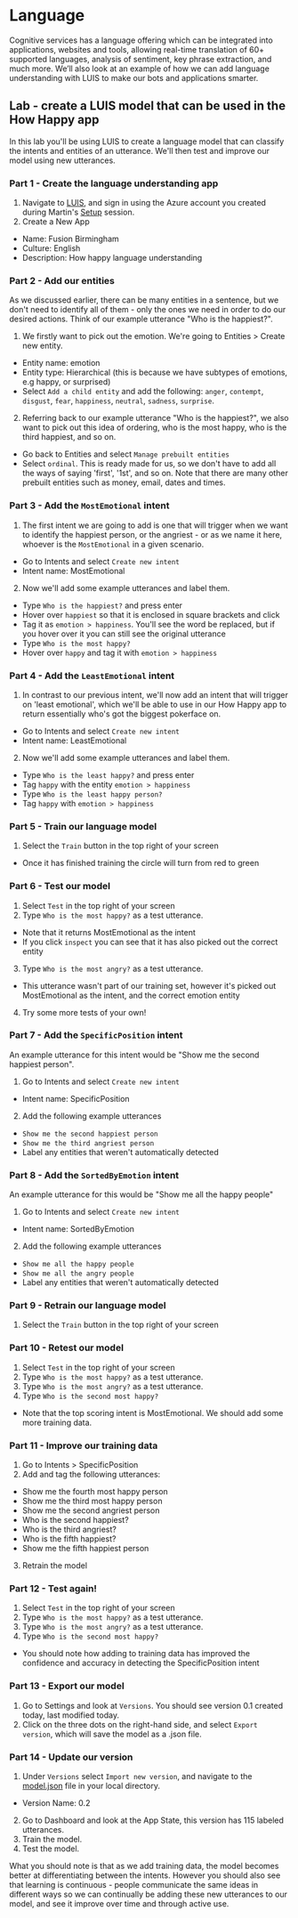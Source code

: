 # Language
Cognitive services has a language offering which can be integrated into applications, websites and tools, allowing real-time translation of 60+ supported languages, analysis of sentiment, key phrase extraction, and much more. We’ll also look at an example of how we can add language understanding with LUIS to make our bots and applications smarter.

## Lab - create a LUIS model that can be used in the How Happy app
In this lab you'll be using LUIS to create a language model that can classify the intents and entities of an utterance. We'll then test and improve our model using new utterances.

### Part 1 - Create the language understanding app

1. Navigate to [LUIS](https://www.luis.ai/home), and sign in using the Azure account you created during Martin's [Setup](https://github.com/martinkearn/AI-Services-Workshop/blob/master/Setup/Lab.md) session.
2. Create a New App
* Name: Fusion Birmingham
* Culture: English
* Description: How happy language understanding

### Part 2 - Add our entities
As we discussed earlier, there can be many entities in a sentence, but we don't need to identify all of them - only the ones we need in order to do our desired actions. Think of our example utterance "Who is the happiest?".

1. We firstly want to pick out the emotion. We're going to Entities > Create new entity.
* Entity name: emotion
* Entity type: Hierarchical (this is because we have subtypes of emotions, e.g happy, or surprised)
* Select `Add a child entity` and add the following: `anger`, `contempt`, `disgust`, `fear`, `happiness`, `neutral`, `sadness`, `surprise`.

2. Referring back to our example utterance "Who is the happiest?", we also want to pick out this idea of ordering, who is the most happy, who is the third happiest, and so on.
* Go back to Entities and select `Manage prebuilt entities`
* Select `ordinal`. This is ready made for us, so we don't have to add all the ways of saying 'first', '1st', and so on. Note that there are many other prebuilt entities such as money, email, dates and times.

### Part 3 - Add the `MostEmotional` intent
1. The first intent we are going to add is one that will trigger when we want to identify the happiest person, or the angriest - or as we name it here, whoever is the `MostEmotional` in a given scenario.
* Go to Intents and select `Create new intent`
* Intent name: MostEmotional
2. Now we'll add some example utterances and label them.
* Type `Who is the happiest?` and press enter
* Hover over `happiest` so that it is enclosed in square brackets and click
* Tag it as `emotion > happiness`. You'll see the word be replaced, but if you hover over it you can still see the original utterance
* Type `Who is the most happy?`
* Hover over `happy` and tag it with `emotion > happiness`

### Part 4 - Add the `LeastEmotional` intent
1. In contrast to our previous intent, we'll now add an intent that will trigger on 'least emotional', which we'll be able to use in our How Happy app to return essentially who's got the biggest pokerface on.  
* Go to Intents and select `Create new intent`
* Intent name: LeastEmotional
2. Now we'll add some example utterances and label them.
* Type `Who is the least happy?` and press enter
* Tag `happy` with the entity `emotion > happiness`
* Type `Who is the least happy person?`
* Tag `happy` with `emotion > happiness`

### Part 5 - Train our language model
1. Select the `Train` button in the top right of your screen
* Once it has finished training the circle will turn from red to green

### Part 6 - Test our model
1. Select `Test` in the top right of your screen
2. Type `Who is the most happy?` as a test utterance.
* Note that it returns MostEmotional as the intent 
* If you click `inspect` you can see that it has also picked out the correct entity
3. Type `Who is the most angry?` as a test utterance.
* This utterance wasn't part of our training set, however it's picked out MostEmotional as the intent, and the correct emotion entity
4. Try some more tests of your own!

### Part 7 - Add the `SpecificPosition` intent
An example utterance for this intent would be "Show me the second happiest person".
1. Go to Intents and select `Create new intent`
* Intent name: SpecificPosition
2. Add the following example utterances
* `Show me the second happiest person`
* `Show me the third angriest person`
* Label any entities that weren't automatically detected

### Part 8 - Add the `SortedByEmotion` intent
An example utterance for this would be "Show me all the happy people"
1. Go to Intents and select `Create new intent`
* Intent name: SortedByEmotion
2. Add the following example utterances
* `Show me all the happy people`
* `Show me all the angry people`
* Label any entities that weren't automatically detected

### Part 9 - Retrain our language model
1. Select the `Train` button in the top right of your screen

### Part 10 - Retest our model
1. Select `Test` in the top right of your screen
2. Type `Who is the most happy?` as a test utterance.
3. Type `Who is the most angry?` as a test utterance.
4. Type `Who is the second most happy?`
* Note that the top scoring intent is MostEmotional. We should add some more training data.

### Part 11 - Improve our training data
1. Go to Intents > SpecificPosition
2. Add and tag the following utterances:
* Show me the fourth most happy person
* Show me the third most happy person
* Show me the second angriest person
* Who is the second happiest?
* Who is the third angriest?
* Who is the fifth happiest?
* Show me the fifth happiest person
3. Retrain the model

### Part 12 - Test again!
1. Select `Test` in the top right of your screen
2. Type `Who is the most happy?` as a test utterance.
3. Type `Who is the most angry?` as a test utterance.
4. Type `Who is the second most happy?`
* You should note how adding to training data has improved the confidence and accuracy in detecting the SpecificPosition intent

### Part 13 - Export our model
1. Go to Settings and look at `Versions`. You should see version 0.1 created today, last modified today.
2. Click on the three dots on the right-hand side, and select `Export version`, which will save the model as a .json file.

### Part 14 - Update our version
1. Under `Versions` select `Import new version`, and navigate to the [model.json](https://github.com/martinkearn/AI-Services-Workshop/blob/master/Language/model.json) file in your local directory. 
* Version Name: 0.2
2. Go to Dashboard and look at the App State, this version has 115 labeled utterances.
3. Train the model.
4. Test the model.

What you should note is that as we add training data, the model becomes better at differentiating between the intents. However you should also see that learning is continuous - people communicate the same ideas in different ways so we can continually be adding these new utterances to our model, and see it improve over time and through active use.